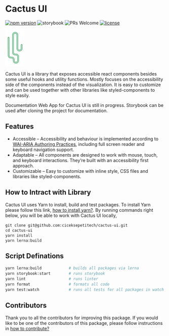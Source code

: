 # Cactus UI
[![npm version](https://img.shields.io/npm/v/@ciceksepeti/cui.svg?style=flat)](https://www.npmjs.com/package/@ciceksepeti/cui) ![storybook](https://shields.io/badge/storybook-white?logo=storybook&style=flat) ![PRs Welcome](https://img.shields.io/badge/PRs-welcome-brightgreen.svg) [![license](https://img.shields.io/badge/license-MIT-blue.svg)](https://github.com/ciceksepetitech/cactus-ui/blob/HEAD/LICENSE)

![cactus ui logo](assets/cactus-ui.png)

Cactus UI is a library that exposes accessible react components besides some useful hooks and utility functions. Mostly focuses on the accessibility side of the components instead of the visualization. It is easy to customize and can be used together with other libraries like styled-components to style easily.

Documentation Web App for Cactus UI is still in progress.
Storybook can be used after cloning the project for documentation.

## Features
* Accessible – Accessibility and behaviour is implemented according to [WAI-ARIA Authoring Practices](https://www.w3.org/TR/wai-aria-practices-1.2/), including full screen reader and keyboard navigation support.
* Adaptable – All components are designed to work with mouse, touch, and keyboard interactions. They’re built with an accessibility first approach.
* Customizable – Easy to customize with inline style, CSS files and libraries like styled-components.

## How to Intract with Library

Cactus UI uses Yarn to install, build and test packages. To install Yarn please follow this link, [how to install yarn?](https://yarnpkg.com/getting-started/install).
By running commands right below, you will be able to work with Cactus UI locally, 

```
git clone git@github.com:ciceksepetitech/cactus-ui.git
cd cactus-ui
yarn install
yarn lerna:build
```

## Script Definations

```sh
yarn lerna:build            # builds all packages via lerna
yarn storybook:start        # runs storybook
yarn lint                   # runs linter
yarn format                 # formats all code
yarn test:watch             # runs all tests for all packages in watch mode
```

## Contributors

Thank you to all the contributors for improving this package.
If you would like to be one of the contributors of this package, please follow instructions in [how to contribute?](https://github.com/ciceksepetitech/cactus-ui/blob/HEAD/CONTRIBUTING.md)
